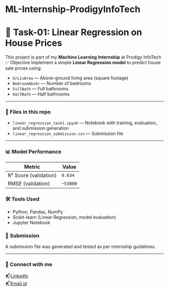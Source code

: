 # ML-Internship-ProdigyInfoTech
# 🧠 Task-01: Linear Regression on House Prices
This project is part of my **Machine Learning Internship** at Prodigy InfoTech
 ✅ Objective
Implement a simple **Linear Regression model** to predict house sale prices using:
- `GrLivArea` — Above-ground living area (square footage)
- `BedroomAbvGr` — Number of bedrooms
- `FullBath` — Full bathrooms
- `HalfBath` — Half bathrooms

---

### 📁 Files in this repo
- `linear_regression_task1.ipynb` — Notebook with training, evaluation, and submission generation
- `linear_regression_submission.csv` — Submission file

---

### 📊 Model Performance
| Metric | Value |
|--------|-------|
| R² Score (validation) | `0.634` |
| RMSE (validation)     | `~53000` |


### 🛠️ Tools Used
- Python, Pandas, NumPy
- Scikit-learn (Linear Regression, model evaluation)
- Jupyter Notebook

### 📌 Submission
A submission file was generated and tested as per internship guidelines.

---
### 🔗 Connect with me
📬[LinkedIn](https://www.linkedin.com/in/kalyanasrinivas-bonagiri-a33709322/)  
📬[Email.id](kalyanasrinivasbonagiri@gmail.com)
